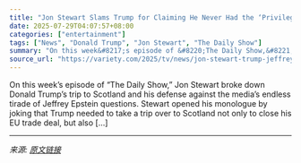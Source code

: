 ```yaml
---
title: "Jon Stewart Slams Trump for Claiming He Never Had the ‘Privilege’ of Going to Jeffrey Epstein’s Island: ‘The Privilege? The F–?’"
date: 2025-07-29T04:07:57+08:00
categories: ["entertainment"]
tags: ["News", "Donald Trump", "Jon Stewart", "The Daily Show"]
summary: "On this week&#8217;s episode of &#8220;The Daily Show,&#8221; Jon Stewart broke down Donald Trump&#8217;s trip to Scotland and his defense against the media&#8217;s endless tirade of Jeffrey Epstein q"
source_url: "https://variety.com/2025/tv/news/jon-stewart-trump-jeffrey-epstein-island-1236472834/"
---
```


On this week&#8217;s episode of &#8220;The Daily Show,&#8221; Jon Stewart broke down Donald Trump&#8217;s trip to Scotland and his defense against the media&#8217;s endless tirade of Jeffrey Epstein questions. Stewart opened his monologue by joking that Trump needed to take a trip over to Scotland not only to close his EU trade deal, but also [&#8230;]

---

*来源: [原文链接](https://variety.com/2025/tv/news/jon-stewart-trump-jeffrey-epstein-island-1236472834/)*
